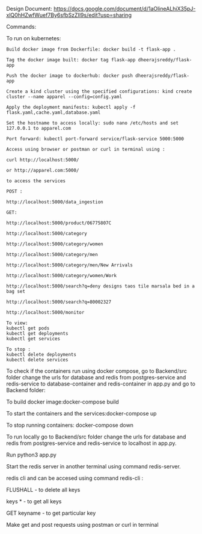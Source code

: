 Design Document: https://docs.google.com/document/d/1aOlineALhiX35pJ-xlQ0hHZwfWuef7By6sfbSzZIl9s/edit?usp=sharing

Commands:

To run on kubernetes: 

    Build docker image from Dockerfile: docker build -t flask-app .   

    Tag the docker image built: docker tag flask-app dheerajsreddy/flask-app

    Push the docker image to dockerhub: docker push dheerajsreddy/flask-app  

    Create a kind cluster using the specified configurations: kind create cluster --name apparel --config=config.yaml  

    Apply the deployment manifests: kubectl apply -f flask.yaml,cache.yaml,database.yaml  

    Set the hostname to access locally: sudo nano /etc/hosts and set 127.0.0.1 to apparel.com  

    Port forward: kubectl port-forward service/flask-service 5000:5000

    Access using browser or postman or curl in terminal using :

    curl http://localhost:5000/

    or http://apparel.com:5000/

    to access the services

    POST :

    http://localhost:5000/data_ingestion

    GET:

    http://localhost:5000/product/06775807C

    http://localhost:5000/category

    http://localhost:5000/category/women

    http://localhost:5000/category/men

    http://localhost:5000/category/men/New Arrivals

    http://localhost:5000/category/women/Work

    http://localhost:5000/search?q=deny designs taos tile marsala bed in a bag set

    http://localhost:5000/search?q=80002327

    http://localhost:5000/monitor

    To view:
    kubectl get pods
    kubectl get deployments
    kubectl get services

    To stop :
    kubectl delete deployments
    kubectl delete services


To check if the containers run using docker compose, go to Backend/src folder change the urls for database and redis from postgres-service and redis-service to database-container and redis-container in app.py and go to Backend folder:

To build docker image:docker-compose build 

To start the containers and the services:docker-compose up

To stop running containers: docker-compose down

To run locally go to Backend/src folder change the urls for database and redis from postgres-service and redis-service to localhost in app.py.

Run python3 app.py 

Start the redis server in another terminal using command redis-server. 

redis cli and can be accesed using command redis-cli :

FLUSHALL - to delete all keys

keys * - to get all keys

GET keyname - to get particular key

Make get and post requests using postman or curl in terminal
